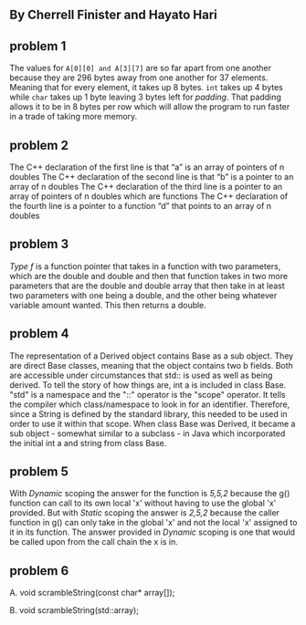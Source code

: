 ## By Cherrell Finister and Hayato Hari
## problem 1
  The values for `A[0][0] and A[3][7]` are so far apart from one another
  because they are 296 bytes away from one another for 37 elements. Meaning that
  for every element, it takes up 8 bytes. `int` takes up 4 bytes while `char` takes
  up 1 byte leaving 3 bytes left for *padding*. That padding allows it to be in
  8 bytes per row which will allow the program to run faster in a trade of taking
  more memory.

## problem 2
The C++ declaration of the first line is that “a” is an array of pointers of n doubles
The C++ declaration of the second line is that “b” is a pointer to an array of n doubles
The C++ declaration of the third line is a pointer to an array of pointers of n doubles which are functions
The C++ declaration of the fourth line is a pointer to a function “d” that points to an array of n doubles

## problem 3
*Type f* is a function pointer that takes in a function with two parameters,
which are the double and double and then that function takes in two more
parameters that are the double and double array that then take in at least
two parameters with one being a double, and the other being whatever variable
amount wanted. This then returns a double.

## problem 4
The representation of a Derived object contains Base as a sub object. They are
direct Base classes, meaning that the object contains two b fields. Both are
accessible under circumstances that std:: is used as well as being derived.
To tell the story of how things are, int a is included in class Base. "std" is
a namespace and the "::" operator is the "scope" operator. It tells the compiler
which class/namespace to look in for an identifier. Therefore, since a String is
defined by the standard library, this needed to be used in order to use it within
that scope. When class Base was Derived, it became a sub object - somewhat
 similar to a subclass - in Java which incorporated the initial int a and
 string from class Base.

## problem 5
With *Dynamic* scoping the answer for the function is *5,5,2* because the g() function
can call to its own local 'x' without having to use the global 'x' provided. But
with *Static* scoping the answer is *2,5,2* because the caller function in
g() can only take in the global 'x' and not the local 'x' assigned to it in
its function. The answer provided in _Dynamic_ scoping is one that would be
called upon from the call chain the x is in. 

## problem 6
A. void scrambleString(const char* array[]);

B. void scrambleString(std::array);
